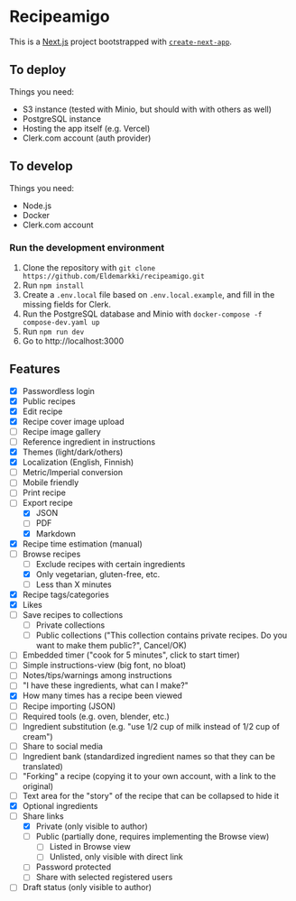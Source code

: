 # Recipeamigo

This is a [Next.js](https://nextjs.org/) project bootstrapped with [`create-next-app`](https://github.com/vercel/next.js/tree/canary/packages/create-next-app).

## To deploy

Things you need:

- S3 instance (tested with Minio, but should with with others as well)
- PostgreSQL instance
- Hosting the app itself (e.g. Vercel)
- Clerk.com account (auth provider)

## To develop

Things you need:

- Node.js
- Docker
- Clerk.com account

### Run the development environment

1. Clone the repository with `git clone https://github.com/Eldemarkki/recipeamigo.git`
2. Run `npm install`
3. Create a `.env.local` file based on `.env.local.example`, and fill in the missing fields for Clerk.
4. Run the PostgreSQL database and Minio with `docker-compose -f compose-dev.yaml up`
5. Run `npm run dev`
6. Go to http://localhost:3000

## Features

- [x] Passwordless login
- [x] Public recipes
- [x] Edit recipe
- [x] Recipe cover image upload
- [ ] Recipe image gallery
- [ ] Reference ingredient in instructions
- [x] Themes (light/dark/others)
- [x] Localization (English, Finnish)
- [ ] Metric/Imperial conversion
- [ ] Mobile friendly
- [ ] Print recipe
- [ ] Export recipe
  - [x] JSON
  - [ ] PDF
  - [x] Markdown
- [x] Recipe time estimation (manual)
- [ ] Browse recipes
  - [ ] Exclude recipes with certain ingredients
  - [x] Only vegetarian, gluten-free, etc.
  - [ ] Less than X minutes
- [x] Recipe tags/categories
- [x] Likes
- [ ] Save recipes to collections
  - [ ] Private collections
  - [ ] Public collections ("This collection contains private recipes. Do you want to make them public?", Cancel/OK)
- [ ] Embedded timer ("cook for 5 minutes", click to start timer)
- [ ] Simple instructions-view (big font, no bloat)
- [ ] Notes/tips/warnings among instructions
- [ ] "I have these ingredients, what can I make?"
- [x] How many times has a recipe been viewed
- [ ] Recipe importing (JSON)
- [ ] Required tools (e.g. oven, blender, etc.)
- [ ] Ingredient substitution (e.g. "use 1/2 cup of milk instead of 1/2 cup of cream")
- [ ] Share to social media
- [ ] Ingredient bank (standardized ingredient names so that they can be translated)
- [ ] "Forking" a recipe (copying it to your own account, with a link to the original)
- [ ] Text area for the "story" of the recipe that can be collapsed to hide it
- [x] Optional ingredients
- [ ] Share links
  - [x] Private (only visible to author)
  - [ ] Public (partially done, requires implementing the Browse view)
    - [ ] Listed in Browse view
    - [ ] Unlisted, only visible with direct link
  - [ ] Password protected
  - [ ] Share with selected registered users
- [ ] Draft status (only visible to author)
